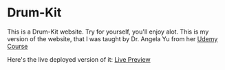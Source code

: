 # Drum-Kit


This is a Drum-Kit website. Try for yourself, you'll enjoy alot. 
This is my version of the website, that I was taught by Dr. Angela Yu from her [Udemy Course](https://www.udemy.com/course/the-complete-web-development-bootcamp/)

Here's the live deployed version of it: [Live Preview](https://adityaverm-a.github.io/drum-kit/)

